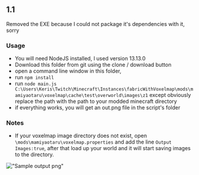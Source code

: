 ## 1.1
Removed the EXE because I could not package it's dependencies with it, sorry

### Usage
- You will need NodeJS installed, I used version 13.13.0
- Download this folder from git using the clone / download button
- open a command line window in this folder,
- run `npm install`
- run `node main.js C:\Users\Keris\Twitch\Minecraft\Instances\fabricWithVoxelmap\mods\mamiyaotaru\voxelmap\cache\test\overworld\images\z1` except obviously replace the path with the path to your modded minecraft directory
- if everything works, you will get an out.png file in the script's folder

### Notes
- If your voxelmap image directory does not exist, open `\mods\mamiyaotaru\voxelmap.properties` and add the line `Output Images:true`, after that load up your world and it will start saving images to the directory.

!["Sample output png"](https://github.com/Keristero/voxel-map-image-combiner/blob/master/sampleOutput.png)
